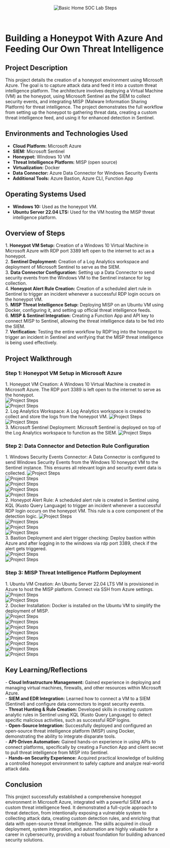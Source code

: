 <p align="center">
<img src="https://i.imgur.com/xMrbW8Q.png" alt="Basic Home SOC Lab Steps"/>
</p>

<br>
<h1>Building a Honeypot With Azure And Feeding Our Own Threat Intelligence</h1>

<h2>Project Description</h2>
This project details the creation of a honeypot environment using Microsoft Azure. The goal is to capture attack data and feed it into a custom threat intelligence platform. The architecture involves deploying a Virtual Machine (VM) as the honeypot, using Microsoft Sentinel as the SIEM to collect security events, and integrating MISP (Malware Information Sharing Platform) for threat intelligence. The project demonstrates the full workflow from setting up the honeypot to gathering threat data, creating a custom threat intelligence feed, and using it for enhanced detection in Sentinel.


<h2>Environments and Technologies Used</h2>

- <b>Cloud Platform:</b> Microsoft Azure
- <b>SIEM:</b> Microsoft Sentinel
- <b>Honeypot:</b> Windows 10 VM
- <b>Threat Intelligence Platform:</b> MISP (open source)
- <b>Virtualization:</b> Docker
- <b>Data Connector:</b> Azure Data Connector for Windows Security Events
- <b>Additional Tools:</b> Azure Bastion, Azure CLI, Function App


<h2>Operating Systems Used</h2>

- <b>Windows 10:</b> Used as the honeypot VM.
- <b>Ubuntu Server 22.04 LTS:</b> Used for the VM hosting the MISP threat intelligence platform.



<h2>Overview of Steps</h2>
1. <b>Honeypot VM Setup:</b> Creation of a Windows 10 Virtual Machine in Microsoft Azure with RDP port 3389 left open to the internet to act as a honeypot.
<br>
2. <b>Sentinel Deployment:</b> Creation of a Log Analytics workspace and deployment of Microsoft Sentinel to serve as the SIEM.
<br>
3. <b>Data Connector Configuration:</b> Setting up a Data Connector to send security events from the Windows VM to the Sentinel instance for log collection.
<br>
4. <b>Honeypot Alert Rule Creation:</b> Creation of a scheduled alert rule in Sentinel to trigger an incident whenever a successful RDP login occurs on the honeypot VM.
<br>
5. <b>MISP Threat Intelligence Setup:</b> Deploying MISP on an Ubuntu VM using Docker, configuring it, and setting up official threat intelligence feeds.
<br>
6. <b>MISP & Sentinel Integration:</b> Creating a Function App and API key to connect MISP to Sentinel, allowing the threat intelligence data to be fed into the SIEM.
<br>
7. <b>Verification:</b> Testing the entire workflow by RDP'ing into the honeypot to trigger an incident in Sentinel and verifying that the MISP threat intelligence is being used effectively.
<br>

<p>
<h2>Project Walkthrough</h2>
<h3> Step 1: Honeypot VM Setup in Microsoft Azure </h3>
1. Honeypot VM Creation: A Windows 10 Virtual Machine is created in Microsoft Azure. The RDP port 3389 is left open to the internet to serve as the honeypot.
<br>
<img src="https://i.imgur.com/dVcpadv.png" alt="Project Steps"/>
<br>
<img src="https://i.imgur.com/QU2pphM.png" alt="Project Steps"/>
<br>
2. Log Analytics Workspace: A Log Analytics workspace is created to collect and store the logs from the honeypot VM.
<img src="https://i.imgur.com/QTI9dBo.png" alt="Project Steps"/>
<br>
<img src="https://i.imgur.com/uNnActa.png" alt="Project Steps"/>
<br>
3. Microsoft Sentinel Deployment: Microsoft Sentinel is deployed on top of the Log Analytics workspace to function as the SIEM.
<img src="https://i.imgur.com/Ft5CRwT.png" alt="Project Steps"/>
<br>
<h3> Step 2: Data Connector and Detection Rule Configuration </h3>
1. Windows Security Events Connector: A Data Connector is configured to send Windows Security Events from the Windows 10 honeypot VM to the Sentinel instance. This ensures all relevant login and security event data is collected.
<img src="https://i.imgur.com/HHhnVCO.png" alt="Project Steps"/>
<br>
<img src="https://i.imgur.com/s2dns2W.png" alt="Project Steps"/>
<br>
<img src="https://i.imgur.com/wDmloHA.png" alt="Project Steps"/>
<br>
<img src="https://i.imgur.com/PJGSlWC.png" alt="Project Steps"/>
<br>
<img src="https://i.imgur.com/93cRnW6.png" alt="Project Steps"/>
<br>
2. Honeypot Alert Rule: A scheduled alert rule is created in Sentinel using KQL (Kusto Query Language) to trigger an incident whenever a successful RDP login occurs on the honeypot VM. This rule is a core component of the detection logic.
<img src="https://i.imgur.com/bWeLPoX.png" alt="Project Steps"/>
<br>
<img src="https://i.imgur.com/Cg0f9L0.png" alt="Project Steps"/>
<br>
<img src="https://i.imgur.com/zbJZ07i.png" alt="Project Steps"/>
<br>
<img src="https://i.imgur.com/FTBtXPf.png" alt="Project Steps"/>
<br>
3. Bastion Deployment and alert trigger checking: Deploy bastion within Azure and after logging in to the windows via rdp port 3389, check if the alert gets triggered.
<br>
<img src="https://i.imgur.com/sknD8p5.png" alt="Project Steps"/>
<br>
<img src="https://i.imgur.com/baumO2O.png" alt="Project Steps"/>
<br>
<h3> Step 3: MISP Threat Intelligence Platform Deployment</h3>
1. Ubuntu VM Creation: An Ubuntu Server 22.04 LTS VM is provisioned in Azure to host the MISP platform. Connect via SSH from Azure settings.
<img src="https://i.imgur.com/ZxbmkHj.png" alt="Project Steps"/>
<br>
<img src="https://i.imgur.com/e4UPHsn.png" alt="Project Steps"/>
<br>
2. Docker Installation: Docker is installed on the Ubuntu VM to simplify the deployment of MISP.
<br>
<img src="" alt="Project Steps"/>
<br>
<img src="" alt="Project Steps"/>
<br>
<img src="" alt="Project Steps"/>
<br>
<img src="" alt="Project Steps"/>
<br>
<img src="" alt="Project Steps"/>
<br>
<img src="" alt="Project Steps"/>
<br>
<img src="" alt="Project Steps"/>
<br>

<img src="" alt="Project Steps"/>
<br>

</p>



<h2>Key Learning/Reflections</h2>
- <b>Cloud Infrastructure Management:</b> Gained experience in deploying and managing virtual machines, firewalls, and other resources within Microsoft Azure.
<br>
- <b>SIEM and EDR Integration:</b> Learned how to connect a VM to a SIEM (Sentinel) and configure data connectors to ingest security events.
<br>
- <b>Threat Hunting & Rule Creation:</b> Developed skills in creating custom analytic rules in Sentinel using KQL (Kusto Query Language) to detect specific malicious activities, such as successful RDP logins.
<br>
- <b>Open-Source Integration:</b> Successfully deployed and configured an open-source threat intelligence platform (MISP) using Docker, demonstrating the ability to integrate disparate tools.
<br>
- <b>API-Driven Automation:</b> Gained hands-on experience in using APIs to connect platforms, specifically by creating a Function App and client secret to pull threat intelligence from MISP into Sentinel.
<br>
- <b>Hands-on Security Experience:</b> Acquired practical knowledge of building a controlled honeypot environment to safely capture and analyze real-world attack data.

<h2>Conclusion</h2>
This project successfully established a comprehensive honeypot environment in Microsoft Azure, integrated with a powerful SIEM and a custom threat intelligence feed. It demonstrated a full-cycle approach to threat detection, from intentionally exposing a vulnerable system to collecting attack data, creating custom detection rules, and enriching that data with open-source threat intelligence. The skills acquired in cloud deployment, system integration, and automation are highly valuable for a career in cybersecurity, providing a robust foundation for building advanced security solutions.
